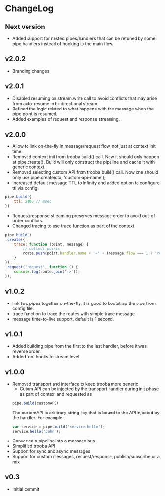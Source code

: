# ChangeLog

## Next version
* Added support for nested pipes/handlers that can be retuned by some pipe handlers instead of hooking to the main flow.

## v2.0.2
* Branding changes

## v2.0.1
* Disabled resuming on stream.write call to avoid conflicts that may arise from auto-resume in bi-directional stream.
* Refined the logic related to what happens with the message when the pipe point is resumed.
* Added examples of request and response streaming.

## v2.0.0
* Allow to link on-the-fly in message/request flow, not just at context init time.
* Removed context init from trooba.build() call. Now it should only happen at pipe.create(). Build will only construct the pipeline and cache it with generic context.
* Removed selecting custom API from trooba.build() call. Now one should only use pipe.create(ctx, 'custom-api-name');
* Increased default message TTL to Infinity and added option to configure ttl via config.
```js
pipe.build({
    ttl: 2000 // msec
})
```
* Request/response streaming preserves message order to avoid out-of-order conflicts.
* Changed tracing to use trace function as part of the context
```js
pipe.build()
.create({
    trace: function (point, message) {
        // collect points
        route.push(point.handler.name + '-' + (message.flow === 1 ? 'req' : 'res'))
    }
})
.request('request', function () {
    console.log(route.join('->'));
});
```

## v1.0.2
* link two pipes together on-the-fly, it is good to bootstrap the pipe from config file.
* trace function to trace the routes with simple trace message
* message time-to-live support, default is 1 second.

## v1.0.1
* Added building pipe from the first to the last handler, before it was reverse order.
* Added 'on' hooks to stream level

## v1.0.0
* Removed transport and interface to keep trooba more generic
  * Cutom API can be injected by the transport handler during init phase as part of context and requested as
  ```js
  pipe.build(customAPI)
  ```
  The customAPI is arbitrary string key that is bound to the API injected by the handler. For example:
  ```js
  var service = pipe.build('service:hello');
  service.hello('John');
  ```
* Converted a pipeline into a message bus
* Simplified trooba API
* Support for sync and async messages
* Support for custom messages, request/response, publish/subscribe or a mix

## v0.3
* Initial commit
